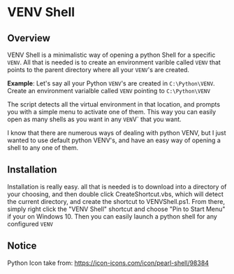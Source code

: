 # VENV Shell

## Overview

VENV Shell is a minimalistic way of opening a python Shell for a specific `VENV`.
All that is needed is to create an environment varible called `VENV` that points
to the parent directory where all your `VENV`'s are created.

**Example**: Let's say all your Python `VENV`'s are created in `C:\Python\VENV`.
Create an environment varialble called `VENV` pointing to `C:\Python\VENV`

The script detects all the virtual environment in that location, and prompts you
with a simple menu to activate one of them. This way you can easily open as many
shells as you want in any `VEN`V` that you want.

I know that there are numerous ways of dealing with python VENV, but I just 
wanted to use default python VENV's, and have an easy way of opening a shell to
any one of them.

## Installation

Installation is really easy. all that is needed is to download into a directory
of your choosing, and then double click CreateShortcut.vbs, which will detect
the current directory, and create the shortcut to VENVShell.ps1. From there,
simply right click the "VENV Shell" shortcut and choose "Pin to Start Menu" if
your on Windows 10. Then you can easily launch a python shell for any configured
`VENV`

## Notice

Python Icon take from: <https://icon-icons.com/icon/pearl-shell/98384>
